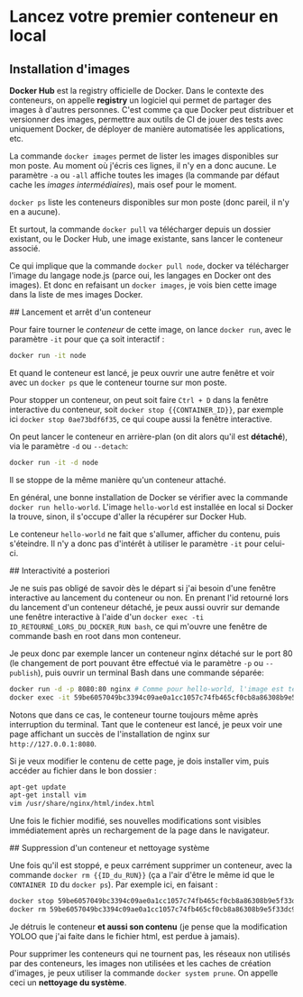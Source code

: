 # Lancez votre premier conteneur en local

## Installation d'images

**Docker Hub** est la registry officielle de Docker.
Dans le contexte des conteneurs, on appelle **registry** un logiciel qui permet de partager des images à d'autres personnes.
C'est comme ça que Docker peut distribuer et versionner des images, permettre aux outils de CI de jouer des tests avec uniquement Docker, de déployer de manière automatisée les applications, etc.

La commande `docker images` permet de lister les images disponibles sur mon poste. Au moment où j'écris ces lignes, il n'y en a donc aucune.
Le paramètre `-a` ou `-all` affiche toutes les images (la commande par défaut cache les _images intermédiaires_), mais osef pour le moment.

`docker ps` liste les conteneurs disponibles sur mon poste (donc pareil, il n'y en a aucune).

Et surtout, la commande `docker pull` va télécharger depuis un dossier existant, ou le Docker Hub, une image existante, sans lancer le conteneur associé.

Ce qui implique que la commande `docker pull node`, docker va télécharger l'image du langage node.js (parce oui, les langages en Docker ont des images).
Et donc en refaisant un `docker images`, je vois bien cette image dans la liste de mes images Docker.

## Lancement et arrêt d'un conteneur

Pour faire tourner le _conteneur_ de cette image, on lance `docker run`, avec le paramètre `-it` pour que ça soit interactif :

```bash
docker run -it node
```

Et quand le conteneur est lancé, je peux ouvrir une autre fenêtre et voir avec un `docker ps` que le conteneur tourne sur mon poste.

Pour stopper un conteneur, on peut soit faire `Ctrl + D` dans la fenêtre interactive du conteneur, soit `docker stop {{CONTAINER_ID}}`, par exemple ici `docker stop 0ae73bdf6f35`, ce qui coupe aussi la fenêtre interactive.

On peut lancer le conteneur en arrière-plan (on dit alors qu'il est **détaché**), via le paramètre `-d` ou `--detach`:

```bash
docker run -it -d node
```

Il se stoppe de la même manière qu'un conteneur attaché.

En général, une bonne installation de Docker se vérifier avec la commande `docker run hello-world`. L'image `hello-world` est installée en local si Docker la trouve, sinon, il s'occupe d'aller la récupérer sur Docker Hub.

Le conteneur `hello-world` ne fait que s'allumer, afficher du contenu, puis s'éteindre. Il n'y a donc pas d'intérêt à utiliser le paramètre `-it` pour celui-ci.

## Interactivité a posteriori

Je ne suis pas obligé de savoir dès le départ si j'ai besoin d'une fenêtre interactive au lancement du conteneur ou non. En prenant l'id retourné lors du lancement d'un conteneur détaché, je peux aussi ouvrir sur demande une fenêtre interactive à l'aide d'un `docker exec -ti ID_RETOURNÉ_LORS_DU_DOCKER_RUN bash`, ce qui m'ouvre une fenêtre de commande bash en root dans mon conteneur.

Je peux donc par exemple lancer un conteneur nginx détaché sur le port 80 (le changement de port pouvant être effectué via le paramètre `-p` ou `--publish`), puis ouvrir un terminal Bash dans une commande séparée:

```bash
docker run -d -p 8080:80 nginx # Comme pour hello-world, l'image est téléchargée depuis Docker Hub toute seule
docker exec -it 59be6057049bc3394c09ae0a1cc1057c74fb465cf0cb8a86308b9e5f33dc9b04 bash # -it ou -ti c'est pareil ofc
```

Notons que dans ce cas, le conteneur tourne toujours même après interruption du terminal.
Tant que le conteneur est lancé, je peux voir une page affichant un succès de l'installation de nginx sur `http://127.0.0.1:8080`.

Si je veux modifier le contenu de cette page, je dois installer vim, puis accéder au fichier dans le bon dossier :

```bash
apt-get update
apt-get install vim
vim /usr/share/nginx/html/index.html
```

Une fois le fichier modifié, ses nouvelles modifications sont visibles immédiatement après un rechargement de la page dans le navigateur.

## Suppression d'un conteneur et nettoyage système

Une fois qu'il est stoppé, e peux carrément supprimer un conteneur, avec la commande `docker rm {{ID_du_RUN}}` (ça a l'air d'être le même id que le `CONTAINER ID` du `docker ps`).
Par exemple ici, en faisant :

```bash
docker stop 59be6057049bc3394c09ae0a1cc1057c74fb465cf0cb8a86308b9e5f33dc9b04
docker rm 59be6057049bc3394c09ae0a1cc1057c74fb465cf0cb8a86308b9e5f33dc9b04
```

Je détruis le conteneur **et aussi son contenu** (je pense que la modification YOLOO que j'ai faite dans le fichier html, est perdue à jamais).

Pour supprimer les conteneurs qui ne tournent pas, les réseaux non utilisés par des conteneurs, les images non utilisées et les caches de création d'images, je peux utiliser la commande `docker system prune`. On appelle ceci un **nettoyage du système**.
